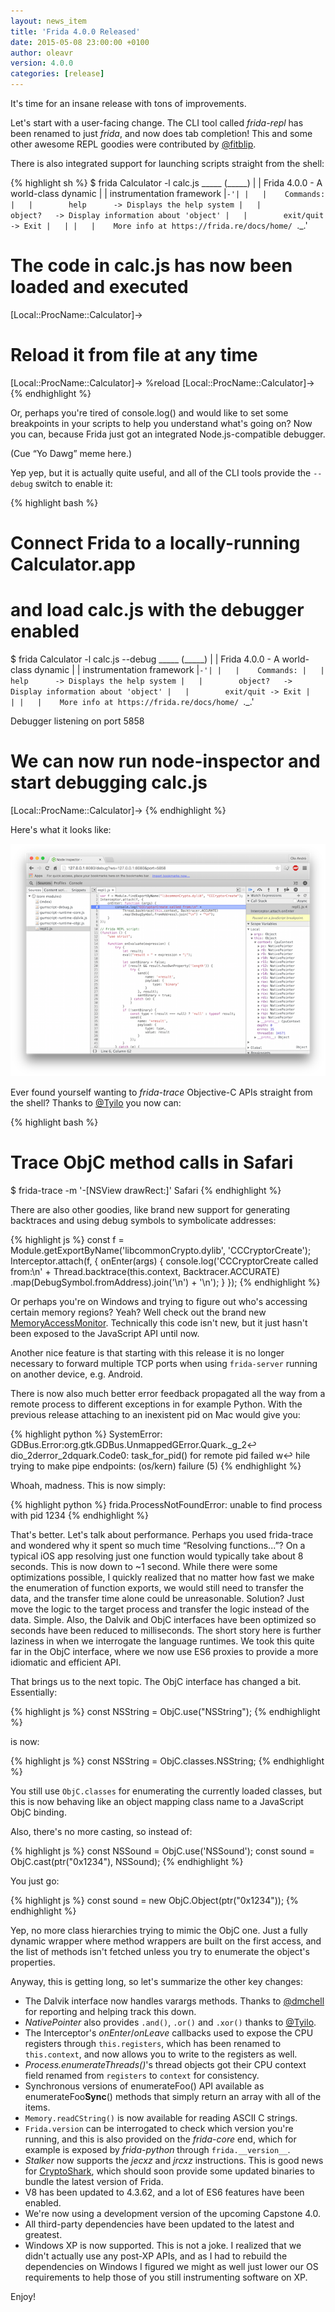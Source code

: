 ```yaml
---
layout: news_item
title: 'Frida 4.0.0 Released'
date: 2015-05-08 23:00:00 +0100
author: oleavr
version: 4.0.0
categories: [release]
---
```


It's time for an insane release with tons of improvements.

Let's start with a user-facing change. The CLI tool called *frida-repl* has
been renamed to just *frida*, and now does tab completion! This and some other
awesome REPL goodies were contributed by [@fitblip](https://github.com/fitblip).

There is also integrated support for launching scripts straight from the shell:

{% highlight sh %}
$ frida Calculator -l calc.js
    _____
   (_____)
    |   |    Frida 4.0.0 - A world-class dynamic
    |   |                  instrumentation framework
    |`-'|
    |   |    Commands:
    |   |        help      -> Displays the help system
    |   |        object?   -> Display information about 'object'
    |   |        exit/quit -> Exit
    |   |
    |   |    More info at https://frida.re/docs/home/
    `._.'

# The code in calc.js has now been loaded and executed
[Local::ProcName::Calculator]->
# Reload it from file at any time
[Local::ProcName::Calculator]-> %reload
[Local::ProcName::Calculator]->
{% endhighlight %}

Or, perhaps you're tired of console.log() and would like to set some breakpoints
in your scripts to help you understand what's going on? Now you can, because
Frida just got an integrated Node.js-compatible debugger.

(Cue “Yo Dawg” meme here.)

Yep yep, but it is actually quite useful, and all of the CLI tools provide
the `--debug` switch to enable it:

{% highlight bash %}
# Connect Frida to a locally-running Calculator.app
# and load calc.js with the debugger enabled
$ frida Calculator -l calc.js --debug
    _____
   (_____)
    |   |    Frida 4.0.0 - A world-class dynamic
    |   |                  instrumentation framework
    |`-'|
    |   |    Commands:
    |   |        help      -> Displays the help system
    |   |        object?   -> Display information about 'object'
    |   |        exit/quit -> Exit
    |   |
    |   |    More info at https://frida.re/docs/home/
    `._.'

Debugger listening on port 5858
# We can now run node-inspector and start debugging calc.js
[Local::ProcName::Calculator]->
{% endhighlight %}

Here's what it looks like:

![Frida Debugger Session](/img/frida-debug.png "Frida Debugger Session")

Ever found yourself wanting to *frida-trace* Objective-C APIs straight from
the shell? Thanks to [@Tyilo](https://github.com/Tyilo) you now can:

{% highlight bash %}
# Trace ObjC method calls in Safari
$ frida-trace -m '-[NSView drawRect:]' Safari
{% endhighlight %}

There are also other goodies, like brand new support for generating backtraces
and using debug symbols to symbolicate addresses:

{% highlight js %}
const f = Module.getExportByName('libcommonCrypto.dylib',
    'CCCryptorCreate');
Interceptor.attach(f, {
    onEnter(args) {
        console.log('CCCryptorCreate called from:\n' +
            Thread.backtrace(this.context, Backtracer.ACCURATE)
            .map(DebugSymbol.fromAddress).join('\n') + '\n');
    }
});
{% endhighlight %}

Or perhaps you're on Windows and trying to figure out who's accessing certain
memory regions? Yeah? Well check out the brand new
[MemoryAccessMonitor](/docs/javascript-api/#memoryaccessmonitor). Technically
this code isn't new, but it just hasn't been exposed to the JavaScript API
until now.

Another nice feature is that starting with this release it is no longer
necessary to forward multiple TCP ports when using `frida-server` running
on another device, e.g. Android.

There is now also much better error feedback propagated all the way from a
remote process to different exceptions in for example Python. With the previous
release attaching to an inexistent pid on Mac would give you:

{% highlight python %}
SystemError: GDBus.Error:org.gtk.GDBus.UnmappedGError.Quark._g_2↩
dio_2derror_2dquark.Code0: task_for_pid() for remote pid failed w↩
hile trying to make pipe endpoints: (os/kern) failure (5)
{% endhighlight %}

Whoah, madness. This is now simply:

{% highlight python %}
frida.ProcessNotFoundError: unable to find process with pid 1234
{% endhighlight %}

That's better. Let's talk about performance. Perhaps you used frida-trace and
wondered why it spent so much time “Resolving functions...”? On a typical iOS
app resolving just one function would typically take about 8 seconds.
This is now down to ~1 second. While there were some optimizations possible,
I quickly realized that no matter how fast we make the enumeration of function
exports, we would still need to transfer the data, and the transfer time alone
could be unreasonable. Solution? Just move the logic to the target process and
transfer the logic instead of the data. Simple.
Also, the Dalvik and ObjC interfaces have been optimized so seconds have been
reduced to milliseconds. The short story here is further laziness in when we
interrogate the language runtimes. We took this quite far in the ObjC interface,
where we now use ES6 proxies to provide a more idiomatic and efficient API.

That brings us to the next topic. The ObjC interface has changed a bit.
Essentially:

{% highlight js %}
const NSString = ObjC.use("NSString");
{% endhighlight %}

is now:

{% highlight js %}
const NSString = ObjC.classes.NSString;
{% endhighlight %}

You still use `ObjC.classes` for enumerating the currently loaded classes,
but this is now behaving like an object mapping class name to a JavaScript ObjC
binding.

Also, there's no more casting, so instead of:

{% highlight js %}
const NSSound = ObjC.use('NSSound');
const sound = ObjC.cast(ptr("0x1234"), NSSound);
{% endhighlight %}

You just go:

{% highlight js %}
const sound = new ObjC.Object(ptr("0x1234"));
{% endhighlight %}

Yep, no more class hierarchies trying to mimic the ObjC one. Just a fully
dynamic wrapper where method wrappers are built on the first access, and
the list of methods isn't fetched unless you try to enumerate the object's
properties.

Anyway, this is getting long, so let's summarize the other key changes:

- The Dalvik interface now handles varargs methods. Thanks to
  [@dmchell](https://github.com/dmchell) for reporting and helping track this
  down.
- *NativePointer* also provides `.and()`, `.or()` and `.xor()` thanks to
  [@Tyilo](https://github.com/Tyilo).
- The Interceptor's *onEnter*/*onLeave* callbacks used to expose the CPU
  registers through `this.registers`, which has been renamed to `this.context`,
  and now allows you to write to the registers as well.
- *Process.enumerateThreads()*'s thread objects got their CPU context field
  renamed from `registers` to `context` for consistency.
- Synchronous versions of enumerateFoo() API available as enumerateFoo**Sync**()
  methods that simply return an array with all of the items.
- `Memory.readCString()` is now available for reading ASCII C strings.
- `Frida.version` can be interrogated to check which version you're running,
  and this is also provided on the *frida-core* end, which for example is
  exposed by *frida-python* through `frida.__version__`.
- *Stalker* now supports the *jecxz* and *jrcxz* instructions. This is good news
  for [CryptoShark](https://github.com/frida/cryptoshark), which should soon
  provide some updated binaries to bundle the latest version of Frida.
- V8 has been updated to 4.3.62, and a lot of ES6 features have been enabled.
- We're now using a development version of the upcoming Capstone 4.0.
- All third-party dependencies have been updated to the latest and greatest.
- Windows XP is now supported. This is not a joke. I realized that we didn't
  actually use any post-XP APIs, and as I had to rebuild the dependencies on
  Windows I figured we might as well just lower our OS requirements to help
  those of you still instrumenting software on XP.

Enjoy!
